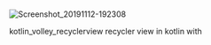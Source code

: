 # 
![Screenshot_20191112-192308](https://user-images.githubusercontent.com/43302770/68690643-674a5200-0583-11ea-8fa7-b9c5458c692d.jpg)


kotlin_volley_recyclerview
recycler view in kotlin with 
